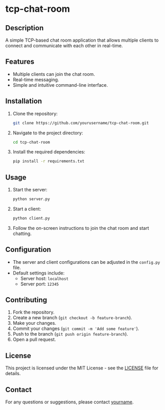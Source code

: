 # tcp-chat-room

## Description
A simple TCP-based chat room application that allows multiple clients to connect and communicate with each other in real-time.

## Features
- Multiple clients can join the chat room.
- Real-time messaging.
- Simple and intuitive command-line interface.

## Installation
1. Clone the repository:
    ```sh
    git clone https://github.com/yourusername/tcp-chat-room.git
    ```
2. Navigate to the project directory:
    ```sh
    cd tcp-chat-room
    ```
3. Install the required dependencies:
    ```sh
    pip install -r requirements.txt
    ```

## Usage
1. Start the server:
    ```sh
    python server.py
    ```
2. Start a client:
    ```sh
    python client.py
    ```
3. Follow the on-screen instructions to join the chat room and start chatting.

## Configuration
- The server and client configurations can be adjusted in the `config.py` file.
- Default settings include:
    - Server host: `localhost`
    - Server port: `12345`

## Contributing
1. Fork the repository.
2. Create a new branch (`git checkout -b feature-branch`).
3. Make your changes.
4. Commit your changes (`git commit -m 'Add some feature'`).
5. Push to the branch (`git push origin feature-branch`).
6. Open a pull request.

## License
This project is licensed under the MIT License - see the [LICENSE](LICENSE) file for details.

## Contact
For any questions or suggestions, please contact [yourname](mailto:yourname@example.com).